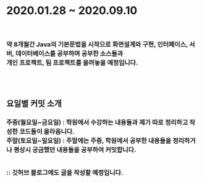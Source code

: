 # <h1>2020.01.28 ~ 2020.09.10</h1>
<br>
<h3>약 8개월간 Java의 기본문법을 시작으로 화면설계와 구현, 인터페이스, 서버, 데이터베이스를 공부하며 공부한 소스들과<br>
개인 프로젝트, 팀 프로젝트를 올려놓을 예정입니다.</h3>

<br>
<br>

<h2> 요일별 커밋 소개 </h2>
<h3> 주중(월요일~금요일) : 학원에서 수강하는 내용들과 제가 따로 정리하고 작성한 코드들이 올라옵니다.</br>
주말(토요일~일요일) : 주말에는 주중, 학원에서 공부한 내용들을 정리하거나 평상시 궁금했던 내용들을 공부하여 커밋합니다.

<br>
<br>

:: 깃허브 블로그에도 글을 작성할 예정입니다.
